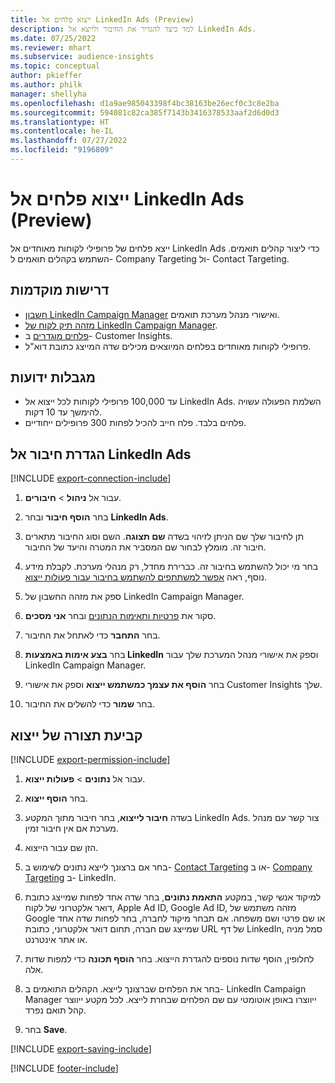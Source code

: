 ```yaml
---
title: ייצוא פלחים אל LinkedIn Ads ‏(Preview)
description: למד כיצד להגדיר את החיבור ולייצא אל LinkedIn Ads.
ms.date: 07/25/2022
ms.reviewer: mhart
ms.subservice: audience-insights
ms.topic: conceptual
author: pkieffer
ms.author: philk
manager: shellyha
ms.openlocfilehash: d1a9ae985043398f4bc38163be26ecf0c3c8e2ba
ms.sourcegitcommit: 594081c82ca385f7143b3416378533aaf2d6d0d3
ms.translationtype: HT
ms.contentlocale: he-IL
ms.lasthandoff: 07/27/2022
ms.locfileid: "9196809"
---
```

# <a name="export-segments-to-linkedin-ads-preview"></a>ייצוא פלחים אל LinkedIn Ads ‏(Preview)

ייצא פלחים של פרופילי לקוחות מאוחדים אל LinkedIn Ads כדי ליצור קהלים תואמים. השתמש בקהלים תואמים ל- Company Targeting ול- Contact Targeting.

## <a name="prerequisites"></a>‏‫דרישות מוקדמות‬

- [חשבון LinkedIn Campaign Manager](https://business.linkedin.com/marketing-solutions/ads) ואישורי מנהל מערכת תואמים.
- [מזהה תיק לקוח של LinkedIn Campaign Manager](https://www.linkedin.com/help/lms/answer/a424270).
- [פלחים מוגדרים](segments.md) ב- Customer Insights.
- פרופילי לקוחות מאוחדים בפלחים המיוצאים מכילים שדה המייצג כתובת דוא"ל.

## <a name="known-limitations"></a>‏‫מגבלות ידועות‬

- עד 100,000 פרופילי לקוחות לכל ייצוא אל LinkedIn Ads. השלמת הפעולה עשויה להימשך עד 10 דקות.
- פלחים בלבד. פלח חייב להכיל לפחות 300 פרופילים ייחודיים.

## <a name="set-up-connection-to-linkedin-ads"></a>הגדרת חיבור אל LinkedIn Ads

[!INCLUDE [export-connection-include](includes/export-connection-admn.md)]

1. עבור אל **ניהול** > **חיבורים**.

1. בחר **הוסף חיבור** ובחר **LinkedIn Ads**.

1. תן לחיבור שלך שם הניתן לזיהוי בשדה **שם תצוגה**. השם וסוג החיבור מתארים חיבור זה. מומלץ לבחור שם המסביר את המטרה והיעד של החיבור.

1. בחר מי יכול להשתמש בחיבור זה. כברירת מחדל, רק מנהלי מערכת. לקבלת מידע נוסף, ראה [אפשר למשתתפים להשתמש בחיבור עבור פעולות ייצוא](connections.md#allow-contributors-to-use-a-connection-for-exports).

1. ספק את מזהה החשבון של LinkedIn Campaign Manager.

1. סקור את [פרטיות ותאימות הנתונים](connections.md#data-privacy-and-compliance) ובחר **אני מסכים**.

1. בחר **התחבר** כדי לאתחל את החיבור.

1. בחר **בצע אימות באמצעות LinkedIn** וספק את אישורי מנהל המערכת שלך עבור LinkedIn Campaign Manager.

1. בחר **הוסף את עצמך כמשתמש ייצוא** וספק את אישורי Customer Insights שלך.

1. בחר **שמור** כדי להשלים את החיבור.

## <a name="configure-an-export"></a>קביעת תצורה של ייצוא

[!INCLUDE [export-permission-include](includes/export-permission.md)]

1. עבור אל **נתונים** > **פעולות ייצוא**.

1. בחר **הוסף ייצוא**.

1. בשדה **חיבור לייצוא**, בחר חיבור מתוך המקטע LinkedIn Ads. צור קשר עם מנהל מערכת אם אין חיבור זמין.

1. הזן שם עבור הייצוא.

1. בחר אם ברצונך לייצא נתונים לשימוש ב- [Contact Targeting](https://business.linkedin.com/marketing-solutions/ad-targeting/contact-targeting) או ב- [Company Targeting](https://business.linkedin.com/marketing-solutions/ad-targeting/account-targeting) ב- LinkedIn.

1. למיקוד אנשי קשר, במקטע **התאמת נתונים**, בחר שדה אחד לפחות שמייצג כתובת דואר אלקטרוני של לקוח, Apple Ad ID,‏ Google Ad ID, מזהה משתמש של Google או שם פרטי ושם משפחה. אם תבחר מיקוד לחברה, בחר לפחות שדה אחד שמייצג שם חברה, תחום דואר אלקטרוני, כתובת URL של דף LinkedIn, סמל מניה או אתר אינטרנט.

1. לחלופין, הוסף שדות נוספים להגדרת הייצוא. בחר **הוסף תכונה** כדי למפות שדות אלה.

1. בחר את הפלחים שברצונך לייצא. הקהלים התואמים ב- LinkedIn Campaign Manager ייווצרו באופן אוטומטי עם שם הפלחים שבחרת לייצא. לכל מקטע ייווצר קהל תואם נפרד.

1. בחר **Save**.

[!INCLUDE [export-saving-include](includes/export-saving.md)]

[!INCLUDE [footer-include](includes/footer-banner.md)]
